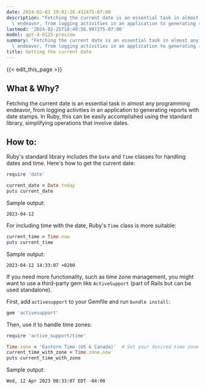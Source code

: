 ```yaml
---
date: 2024-02-03 19:02:28.432475-07:00
description: "Fetching the current date is an essential task in almost any programming\
  \ endeavor, from logging activities in an application to generating reports with\u2026"
lastmod: '2024-02-25T18:49:56.997275-07:00'
model: gpt-4-0125-preview
summary: "Fetching the current date is an essential task in almost any programming\
  \ endeavor, from logging activities in an application to generating reports with\u2026"
title: Getting the current date
---
```


{{< edit_this_page >}}

## What & Why?
Fetching the current date is an essential task in almost any programming endeavor, from logging activities in an application to generating reports with date stamps. In Ruby, this can be easily accomplished using the standard library, simplifying operations that involve dates.

## How to:
Ruby's standard library includes the `Date` and `Time` classes for handling dates and time. Here's how to get the current date:

```ruby
require 'date'

current_date = Date.today
puts current_date
```

Sample output: 
```
2023-04-12
```

For including time with the date, Ruby's `Time` class is more suitable:

```ruby
current_time = Time.now
puts current_time
```

Sample output: 
```
2023-04-12 14:33:07 +0200
```

If you need more functionality, such as time zone management, you might want to use a third-party gem like `ActiveSupport` (part of Rails but can be used standalone).

First, add `activesupport` to your Gemfile and run `bundle install`:

```ruby
gem 'activesupport'
```

Then, use it to handle time zones:

```ruby
require 'active_support/time'

Time.zone = 'Eastern Time (US & Canada)'  # Set your desired time zone
current_time_with_zone = Time.zone.now
puts current_time_with_zone
```

Sample output:
```
Wed, 12 Apr 2023 08:33:07 EDT -04:00
```
